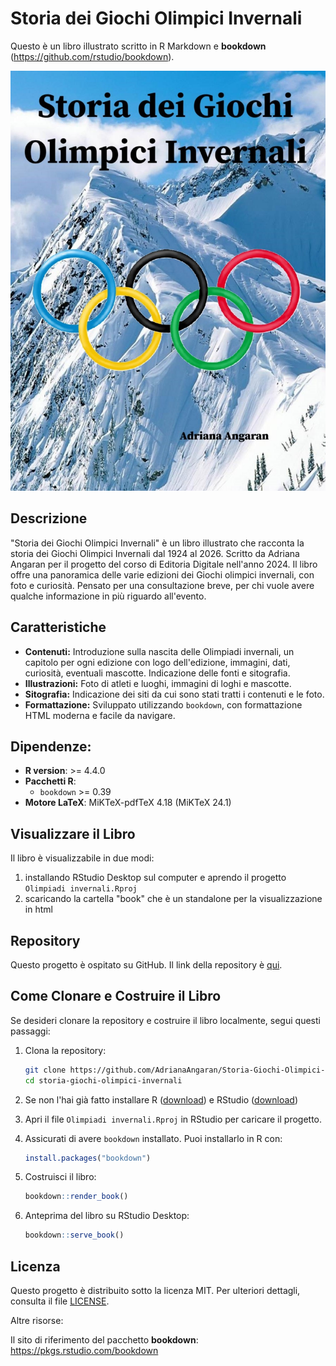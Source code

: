 # Storia dei Giochi Olimpici Invernali

Questo è un libro illustrato scritto in R Markdown e **bookdown** (https://github.com/rstudio/bookdown). 

![Copertina del libro](images/cover.jpg)

## Descrizione

"Storia dei Giochi Olimpici Invernali" è un libro illustrato che racconta la storia dei Giochi Olimpici Invernali dal 1924 al 2026. Scritto da Adriana Angaran per il progetto del corso di Editoria Digitale nell'anno 2024.
Il libro offre una panoramica delle varie edizioni dei Giochi olimpici invernali, con foto e curiosità.
Pensato per una consultazione breve, per chi vuole avere qualche informazione in più riguardo all'evento.

## Caratteristiche

- **Contenuti:** Introduzione sulla nascita delle Olimpiadi invernali, un capitolo per ogni edizione con logo dell'edizione, immagini, dati, curiosità, eventuali mascotte. Indicazione delle fonti e sitografia.
- **Illustrazioni:** Foto di atleti e luoghi, immagini di loghi e mascotte.
- **Sitografia:** Indicazione dei siti da cui sono stati tratti i contenuti e le foto.
- **Formattazione:** Sviluppato utilizzando `bookdown`, con formattazione HTML moderna e facile da navigare.

## Dipendenze:

- **R version**: >= 4.4.0
- **Pacchetti R**:
  - `bookdown` >= 0.39
- **Motore LaTeX**: MiKTeX-pdfTeX 4.18 (MiKTeX 24.1)

## Visualizzare il Libro

Il libro è visualizzabile in due modi:

1. installando RStudio Desktop sul computer e aprendo il progetto `Olimpiadi invernali.Rproj`
2. scaricando la cartella "book" che è un standalone per la visualizzazione in html

## Repository

Questo progetto è ospitato su GitHub. Il link della repository è [qui](https://github.com/AdrianaAngaran/Storia-Giochi-Olimpici-Invernali.git).

## Come Clonare e Costruire il Libro

Se desideri clonare la repository e costruire il libro localmente, segui questi passaggi:

1. Clona la repository:
    ```bash
    git clone https://github.com/AdrianaAngaran/Storia-Giochi-Olimpici-Invernali.git
    cd storia-giochi-olimpici-invernali
    ```

2. Se non l'hai già fatto installare R ([download](https://www.r-project.org/)) e RStudio ([download](https://posit.co/download/rstudio-desktop/)) 

3. Apri il file `Olimpiadi invernali.Rproj` in RStudio per caricare il progetto.

4. Assicurati di avere `bookdown` installato. Puoi installarlo in R con:
    ```R
    install.packages("bookdown")
    ```

5. Costruisci il libro:
    ```R
    bookdown::render_book()
    ```
6. Anteprima del libro su RStudio Desktop:
    ```R
    bookdown::serve_book()
    ```


## Licenza

Questo progetto è distribuito sotto la licenza MIT. Per ulteriori dettagli, consulta il file [LICENSE](LICENSE).


Altre risorse:

Il sito di riferimento del pacchetto **bookdown**: https://pkgs.rstudio.com/bookdown
